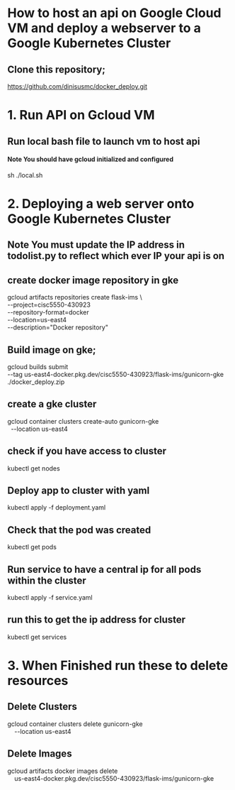 # How to host an api on Google Cloud VM and deploy a webserver to a Google Kubernetes Cluster

## Clone this repository;
https://github.com/dinisusmc/docker_deploy.git



# **1.** Run API on Gcloud VM

## Run local bash file to launch vm to host api
#### **Note** You should have gcloud initialized and configured

sh ./local.sh



# **2.** Deploying a web server onto Google Kubernetes Cluster

## **Note** You must update the IP address in todolist.py to reflect which ever IP your api is on

## create docker image repository in gke
gcloud artifacts repositories create flask-ims \                                                               
    --project=cisc5550-430923 \
    --repository-format=docker \
    --location=us-east4 \
    --description="Docker repository"

## Build image on gke;
gcloud builds submit \
  --tag us-east4-docker.pkg.dev/cisc5550-430923/flask-ims/gunicorn-gke ./docker_deploy.zip

## create a gke cluster
gcloud container clusters create-auto gunicorn-gke \
  --location us-east4

## check if you have access to cluster
kubectl get nodes

## Deploy app to cluster with yaml
kubectl apply -f deployment.yaml

## Check that the pod was created
kubectl get pods

## Run service to have a central ip for all pods within the cluster
kubectl apply -f service.yaml

## run this to get the ip address for cluster
kubectl get services



# **3.** When Finished run these to delete resources

## Delete Clusters
gcloud container clusters delete gunicorn-gke \
    --location us-east4

## Delete Images
gcloud artifacts docker images delete \
    us-east4-docker.pkg.dev/cisc5550-430923/flask-ims/gunicorn-gke
